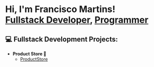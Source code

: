 <h1>Hi, I'm Francisco Martins! <br/>
  <a href="https://www.linkedin.com/in/franciscosmartins/">Fullstack Developer</a>, 
  <a href="https://github.com/FranciscoSMartins">Programmer</a>
</h1>

<h2>💻 Fullstack Development Projects:</h2>

- <b> Product Store 🛒 </b>  
  - <a href="https://github.com/FranciscoSMartins/ProductStore">ProductStore</a>






[linkedin]: https://www.linkedin.com/in/franciscosmartins/

<!--
**joshmadakor1/joshmadakor1** is a ✨ _special_ ✨ repository because its `README.md` (this file) appears on your GitHub profile.

Here are some ideas to get you started:

- 🔭 I’m currently working on ...
- 🌱 I’m currently learning ...
- 👯 I’m looking to collaborate on ...
- 🤔 I’m looking for help with ...
- 💬 Ask me about ...
- 📫 How to reach me: ...
- 😄 Pronouns: ...
- ⚡ Fun fact: ...
-->
